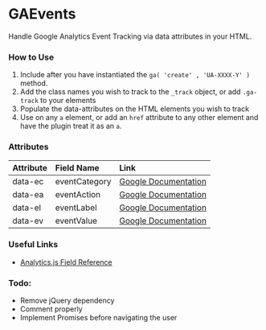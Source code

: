 # GAEvents

Handle Google Analytics Event Tracking via data attributes in your HTML.

### How to Use
1. Include after you have instantiated the `ga( 'create' , 'UA-XXXX-Y' )` method.
2. Add the class names you wish to track to the `_track` object, or add `.ga-track` to your elements
3. Populate the data-attributes on the HTML elements you wish to track
4. Use on any `a` element, or add an `href` attribute to any other element and have the plugin treat it as an `a`.

### Attributes
| Attribute | Field Name | Link   |
| :------- | :---- | :--- |
| data-ec | eventCategory |  [Google Documentation](https://developers.google.com/analytics/devguides/collection/analyticsjs/field-reference#eventCategory)    |
| data-ea    | eventAction   |  [Google Documentation](https://developers.google.com/analytics/devguides/collection/analyticsjs/field-reference#eventAction)   |
| data-el     | eventLabel    |  [Google Documentation](https://developers.google.com/analytics/devguides/collection/analyticsjs/field-reference#eventLabel)  |
| data-ev     | eventValue    |  [Google Documentation](https://developers.google.com/analytics/devguides/collection/analyticsjs/field-reference#eventValue)  |

### Useful Links
- [Analytics.js Field Reference](https://developers.google.com/analytics/devguides/collection/analyticsjs/field-reference)

### Todo:
- Remove jQuery dependency
- Comment properly
- Implement Promises before navigating the user
